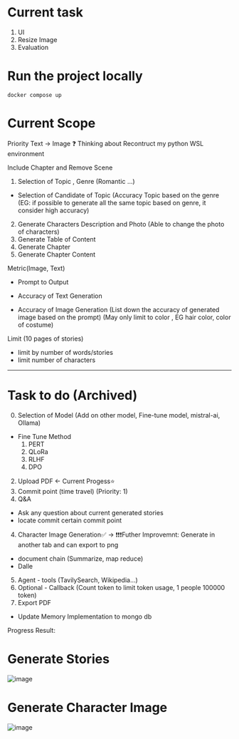 # Current task

1. UI
2. Resize Image
3. Evaluation

# Run the project locally

```
docker compose up
```

# Current Scope
Priority
Text -> Image
❓ Thinking about Recontruct my python WSL environment

Include Chapter and Remove Scene
1. Selection of Topic , Genre (Romantic ...) 
- Selection of Candidate of Topic
(Accuracy Topic based on the genre (EG: if possible to generate all the same topic based on genre, it consider high accuracy)
2. Generate Characters Description and Photo (Able to change the photo of characters)
3. Generate Table of Content
4. Generate Chapter
5. Generate Chapter Content

Metric(Image, Text)
- Prompt to Output
- Accuracy of Text Generation 

- Accuracy of Image Generation 
(List down the accuracy of generated image based on the prompt)
(May only limit to color , EG hair color, color of costume)

Limit (10 pages of stories)
- limit by number of words/stories
- limit number of characters

---

# Task to do (Archived)

0. Selection of Model (Add on other model, Fine-tune model, mistral-ai, Ollama)
  - Fine Tune Method
    1. PERT
    2. QLoRa
    3. RLHF
    4. DPO
2. Upload PDF <- Current Progess⭐
3. Commit point (time travel) (Priority: 1)
4. Q&A

- Ask any question about current generated stories
- locate commit certain commit point

4. Character Image Generation✅ -> ❗❗❗Futher Improvemnt: Generate in another tab and can export to png

- document chain (Summarize, map reduce)
- Dalle

5. Agent - tools (TavilySearch, Wikipedia...)
6. Optional - Callback (Count token to limit token usage, 1 people 100000 token)
7. Export PDF

- Update Memory Implementation to mongo db

Progress Result:

# Generate Stories
![image](https://github.com/user-attachments/assets/1d076280-1d05-4fa6-a380-f39a98939d14)


# Generate Character Image
![image](https://github.com/user-attachments/assets/b28f7066-4b43-4242-9f96-bc2aae4834cf)

